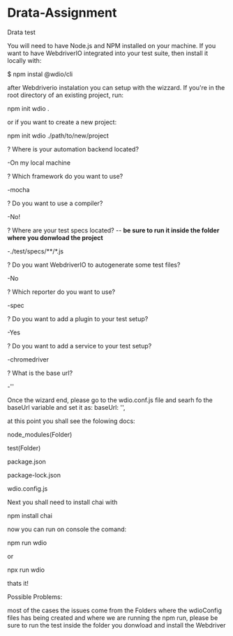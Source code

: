 # Drata-Assignment
Drata test

You will need to have Node.js and NPM installed on your machine. 
If you want to have WebdriverIO integrated into your test suite, then install it locally with:

$ npm instal @wdio/cli  


after Webdriverio instalation you can setup with the wizzard. 
If you're in the root directory of an existing project, run:

npm init wdio .

or if you want to create a new project:

npm init wdio ./path/to/new/project

? Where is your automation backend located? 

-On my local machine

? Which framework do you want to use? 

-mocha

? Do you want to use a compiler? 

-No!

? Where are your test specs located? -- **be sure to run it inside the folder where you donwload the project** 

-./test/specs/**/*.js

? Do you want WebdriverIO to autogenerate some test files? 

-No

? Which reporter do you want to use? 

-spec

? Do you want to add a plugin to your test setup?

-Yes

? Do you want to add a service to your test setup? 

-chromedriver

? What is the base url? 

-''

Once the wizard end, please go to the wdio.conf.js file and searh fo the baseUrl variable and set it as: baseUrl: '',

at this point you shall see the folowing docs:

node_modules(Folder)

test(Folder)

package.json

package-lock.json

wdio.config.js

Next you shall need to install chai with

npm install chai 

now you can run on console the comand:

npm run wdio

or

npx run wdio

thats it!

Possible Problems:

most of the cases the issues come from the Folders where the wdioConfig files has being created and where we are running the npm run, please be sure to run the test inside the folder you donwload and install the Webdriver

